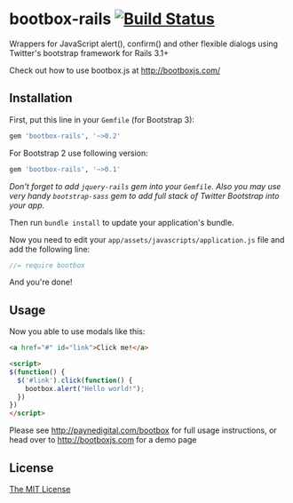 # bootbox-rails [![Build Status](https://secure.travis-ci.org/tanraya/bootbox-rails.png)](http://travis-ci.org/tanraya/bootbox-rails)

Wrappers for JavaScript alert(), confirm() and other flexible dialogs using Twitter's bootstrap framework for Rails 3.1+

Check out how to use bootbox.js at http://bootboxjs.com/

## Installation

First, put this line in your `Gemfile` (for Bootstrap 3):

```ruby
gem 'bootbox-rails', '~>0.2'
```

For Bootstrap 2 use following version:

```ruby
gem 'bootbox-rails', '~>0.1'
```

_Don't forget to add `jquery-rails` gem into your `Gemfile`. Also you may use very handy `bootstrap-sass` gem to add full stack of Twitter Bootstrap into your app._

Then run `bundle install` to update your application's bundle.

Now you need to edit your `app/assets/javascripts/application.js` file and add the following line:

```javascript
//= require bootbox
```

And you're done!

## Usage

Now you able to use modals like this:

``` html
<a href="#" id="link">Click me!</a>

<script>
$(function() {
  $('#link').click(function() {
    bootbox.alert("Hello world!");  
  })
})
</script>
```

Please see http://paynedigital.com/bootbox for full usage instructions, or head over to http://bootboxjs.com for a demo page

## License

[The MIT License](https://github.com/tanraya/bootbox-rails/blob/master/MIT-LICENSE)
